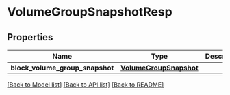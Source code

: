 # VolumeGroupSnapshotResp

## Properties
Name | Type | Description | Notes
------------ | ------------- | ------------- | -------------
**block_volume_group_snapshot** | [**VolumeGroupSnapshot**](VolumeGroupSnapshot.md) |  | 

[[Back to Model list]](../README.md#documentation-for-models) [[Back to API list]](../README.md#documentation-for-api-endpoints) [[Back to README]](../README.md)


